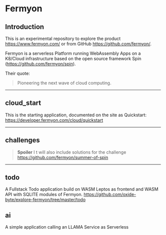 # Fermyon

## Introduction

This is an experimental repository to explore the product https://www.fermyon.com/ or from GitHub https://github.com/fermyon/.

Fermyon is a serverless Platform running WebAssembly Apps on a K8/Cloud infrastructure based on the open source framework Spin (https://github.com/fermyon/spin).

Their quote:

> Pioneering the next wave of cloud computing.

---

## cloud_start

This is the starting application, documented on the site as Quickstart: https://developer.fermyon.com/cloud/quickstart

---

## challenges

> **Spoiler** I t will also include solutions for the challenge https://github.com/fermyon/summer-of-spin

---

## todo

A Fullstack Todo application build on WASM Leptos as frontend and WASM API with SQLITE modules of Fermyon. https://github.com/oxide-byte/explore-fermyon/tree/master/todo

## ai

A simple application calling an LLAMA Service as Serverless